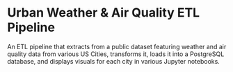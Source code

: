 # Urban Weather & Air Quality ETL Pipeline
An ETL pipeline that extracts from a public dataset featuring weather and air quality data from various US Cities, transforms it, loads it into a PostgreSQL database, and displays visuals for each city in various Jupyter notebooks.
